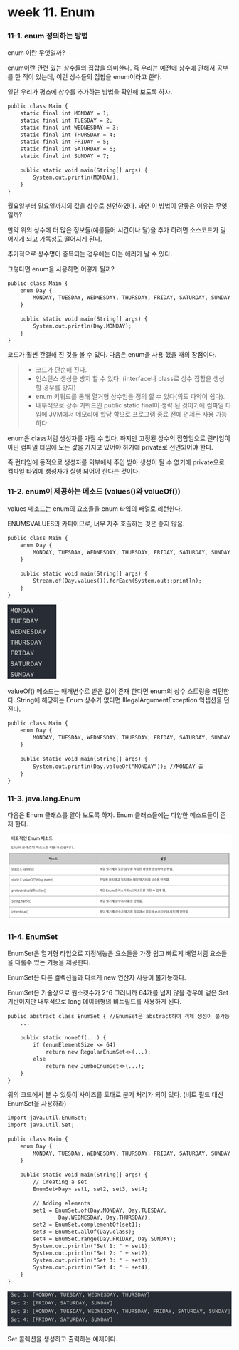 # week 11. Enum

### 11-1. enum 정의하는 방법

enum 이란 무엇일까? 

enum이란 관련 있는 상수들의 집합을 의미한다. 즉 우리는 예전에 상수에 관해서 공부를 한 적이 있는데, 이런 상수들의 집합을 enum이라고 한다.

일단 우리가 평소에 상수를 추가하는 방법을 확인해 보도록 하자.

```
public class Main {
    static final int MONDAY = 1;
    static final int TUESDAY = 2;
    static final int WEDNESDAY = 3;
    static final int THURSDAY = 4;
    static final int FRIDAY = 5;
    static final int SATURDAY = 6;
    static final int SUNDAY = 7;

    public static void main(String[] args) {
        System.out.println(MONDAY);
    }
}
```

월요일부터 일요일까지의 값을 상수로 선언하였다. 과연 이 방법이 안좋은 이유는 무엇일까?

만약 위의 상수에 더 많은 정보들(예를들어 시간이나 달)을 추가 하려면 소스코드가 길어지게 되고 가독성도 떨어지게 된다.

추가적으로 상수명이 중복되는 경우에는 이는 에러가 날 수 있다.

그렇다면 enum을 사용하면 어떻게 될까?

```
public class Main {
    enum Day {
        MONDAY, TUESDAY, WEDNESDAY, THURSDAY, FRIDAY, SATURDAY, SUNDAY
    }

    public static void main(String[] args) {
        System.out.println(Day.MONDAY);
    }
}
```

코드가 훨씬 간결해 진 것을 볼 수 있다. 다음은 enum을 사용 했을 때의 장점이다.

> * 코드가 단순해 진다.
> * 인스턴스 생성을 방지 할 수 있다. (interface나 class로 상수 집합을 생성 할 경우를 방지)
> * enum 키워드를 통해 열거형 상수임을 정의 할 수 있다(의도 파악이 쉽다).
> * 내부적으로 상수 키워드인 public static final이 생략 된 것이기에 컴파일 타임에 JVM에서 메모리에 할당 함으로 프로그램 종료 전에 언제든 사용 가능하다.

enum은 class처럼 생성자를 가질 수 있다.
하지만 고정된 상수의 집합임으로 런타임이 아닌 컴파일 타임에 모든 값을 가지고 있어야 하기에 private로 선언되어야 한다.

즉 런타임에 동적으로 생성자를 외부에서 주입 받아 생성이 될 수 없기에 private으로 컴파일 타임에 생성자가 실행 되어야 한다는 것이다.

### 11-2. enum이 제공하는 메소드 (values()와 valueOf())

values 메소드는 enum의 요소들을 enum 타입의 배열로 리턴한다.

ENUM$VALUES의 카피이므로, 너무 자주 호출하는 것은 좋지 않음.

```
public class Main {
    enum Day {
        MONDAY, TUESDAY, WEDNESDAY, THURSDAY, FRIDAY, SATURDAY, SUNDAY
    }

    public static void main(String[] args) {
        Stream.of(Day.values()).forEach(System.out::println);
    }
}
```

![35](image/35.png)

valueOf() 메소드는 매개변수로 받은 값이 존재 한다면 enum의 상수 스트링을 리턴한다. String에 해당하는 Enum 상수가 없다면 IllegalArgumentException 익셉션을 던진다.

```
public class Main {
    enum Day {
        MONDAY, TUESDAY, WEDNESDAY, THURSDAY, FRIDAY, SATURDAY, SUNDAY
    }

    public static void main(String[] args) {
        System.out.println(Day.valueOf("MONDAY")); //MONDAY 출
    }
}
```

### 11-3. java.lang.Enum

다음은 Enum 클래스를 알아 보도록 하자. Enum 클래스들에는 다양한 메소드들이 존재 한다.


![36](image/36.png)

### 11-4. EnumSet

EnumSet은 열거형 타입으로 지정해놓은 요소들을 가장 쉽고 빠르게 배열처럼 요소들을 다룰수 있는 기능을 제공한다.

EnumSet은 다른 컬렉션들과 다르게 new 연산자 사용이 불가능하다.

EnumSet은 기술상으로 원소갯수가 2^6 그러니까 64개를 넘지 않을 경우에 겉은 Set 기반이지만 내부적으로 long 데이터형의 비트필드를 사용하게 된다.

```
public abstract class EnumSet { //EnumSet은 abstract하여 객체 생성이 불가능
    ...
    
    public static noneOf(...) {
        if (enumElementSize <= 64)
            return new RegularEnumSet<>(...);  
        else
            return new JumboEnumSet<>(...);
    }
}
```

위의 코드에서 볼 수 있듯이 사이즈를 토대로 분기 처리가 되어 있다.
(비트 필드 대신 EnumSet을 사용하라)

```
import java.util.EnumSet;
import java.util.Set;

public class Main {
    enum Day {
        MONDAY, TUESDAY, WEDNESDAY, THURSDAY, FRIDAY, SATURDAY, SUNDAY
    }

    public static void main(String[] args) {
        // Creating a set 
        EnumSet<Day> set1, set2, set3, set4;

        // Adding elements 
        set1 = EnumSet.of(Day.MONDAY, Day.TUESDAY,
                Day.WEDNESDAY, Day.THURSDAY);
        set2 = EnumSet.complementOf(set1);
        set3 = EnumSet.allOf(Day.class);
        set4 = EnumSet.range(Day.FRIDAY, Day.SUNDAY);
        System.out.println("Set 1: " + set1);
        System.out.println("Set 2: " + set2);
        System.out.println("Set 3: " + set3);
        System.out.println("Set 4: " + set4);
    }
}
```

![37](image/37.png)

Set 콜렉션을 생성하고 출력하는 예제이다.

